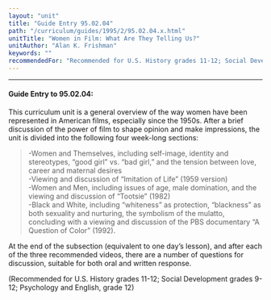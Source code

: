 ```yaml
---
layout: "unit"
title: "Guide Entry 95.02.04"
path: "/curriculum/guides/1995/2/95.02.04.x.html"
unitTitle: "Women in Film: What Are They Telling Us?"
unitAuthor: "Alan K. Frishman"
keywords: ""
recommendedFor: "Recommended for U.S. History grades 11-12; Social Development grades 9-12; Psychology and English, grade 12"
---
```

<body>
<hr/>
<h4>
Guide Entry to 95.02.04:
</h4>
This curriculum unit is a general overview of the way women have been represented in American films, especially since the 1950s. After a brief discussion of the power of film to shape opinion and make impressions, the unit is divided into the following four week-long sections:
<blockquote>
<dl>
<dt>
-Women and Themselves, including self-image, identity and stereotypes, “good girl” vs. “bad girl,” and the tension between love, career and maternal desires
<dt>
-Viewing and discussion of “Imitation of Life” (1959 version)
<dt>
-Women and Men, including issues of age, male domination, and the viewing and discussion of “Tootsie” (1982)
<dt>
-Black and White, including “whiteness” as protection, “blackness” as both sexuality and nurturing, the symbolism of the mulatto, concluding with a viewing and discussion of the PBS documentary “A Question of Color” (1992).
</dt>
</dt>
</dt>
</dt>
</dl>
</blockquote>
At the end of the subsection (equivalent to one day’s lesson), and after each of the three recommended videos, there are a number of questions for discussion, suitable for both oral and written response.
<p>
(Recommended for U.S. History grades 11-12; Social Development grades 9-12; Psychology and English, grade 12)
</p>
</body>